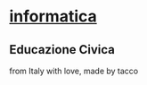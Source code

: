 # [informatica](taccotacco24.github.io/informatica)
## Educazione Civica
from Italy with love, made by tacco
